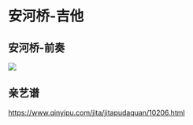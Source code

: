  # 安河桥-吉他

 ## 安河桥-前奏


 ![](assets/030/02/10/03/02-1667015325624.png)


## 亲艺谱

https://www.qinyipu.com/jita/jitapudaquan/10206.html

